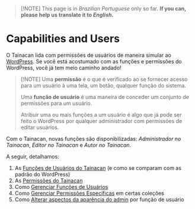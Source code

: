 > [!NOTE] This page is in *Brazilian Portuguese* only so far. **If you can, please help us translate it to *English*.**

# Capabilities and Users

O Tainacan lida com permissões de usuários de maneira simular ao [WordPress](https://codex.wordpress.org/pt-br:Pap%C3%A9is_e_Capacidades). Se você está acostumado com as funções e permissões do WordPress, você já tem meio caminho andado!

> [!NOTE] Uma **permissão** é o que é verificado ao se fornecer acesso para um usuário à uma tela, um botão, qualquer função do sistema.
> 
> Uma **função de usuário** é uma maneira de conceder um conjunto de permissões para um usuário.
> 
> Atribuir uma ou mais funções a um usuário é algo que já pode ser feito o WordPress por qualquer administrador com permissões de editar usuários.

Com o Tainacan, novas funções são disponibilizadas: *Administrador no Tainacan*, *Editor no Tainacan* e *Autor no Tainacan*.

A seguir, detalhamos:

1. As [Funções de Usuários do Tainacan](/tainacan-roles.md) (e como se comparam com as padrão do WordPress)
2. As [Permissões do Tainacan](/capabilities.md)
3. Como [Gerenciar Funções de Usuários](/manage-user-roles.md)
4. Como [Gerenciar Permissões Específicas](/manage-specific-capabilities.md) em certas coleções
5. Como [Alterar aspectos da aparência do admin](/admin-appearance.md) por função de usuário
